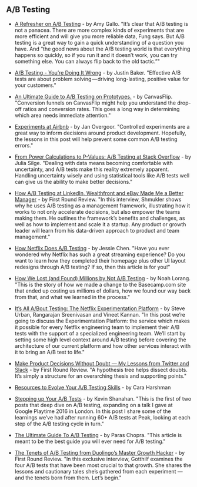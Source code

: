 ## A/B Testing

- [A Refresher on A/B Testing](https://hbr.org/2017/06/a-refresher-on-ab-testing) - by Amy Gallo. "It’s clear that A/B testing is not a panacea. There are more complex kinds of experiments that are more efficient and will give you more reliable data, Fung says. But A/B testing is a great way to gain a quick understanding of a question you have. And “the good news about the A/B testing world is that everything happens so quickly, so if you run it and it doesn’t work, you can try something else. You can always flip back to the old tactic.”"

- [A/B Testing - You’re Doing It Wrong](https://hackernoon.com/a-b-testing-youre-doing-it-wrong-77d628ac9518) - by Justin Baker. "Effective A/B tests are about problem solving — driving long-lasting, positive value for your customers."

- [An Ultimate Guide to A/B Testing on Prototypes.](https://uxplanet.org/an-ultimate-guide-to-a-b-testing-on-pre-live-apps-4bd57679e8cc) - by CanvasFlip. "Conversion funnels on CanvasFlip might help you understand the drop-off ratios and conversion rates. This goes a long way in determining which area needs immediate attention."

- [Experiments at Airbnb](https://medium.com/airbnb-engineering/experiments-at-airbnb-e2db3abf39e7) - by Jan Overgoor. "Controlled experiments are a great way to inform decisions around product development. Hopefully, the lessons in this post will help prevent some common A/B testing errors."

- [From Power Calculations to P-Values: A/B Testing at Stack Overflow](https://stackoverflow.blog/2017/10/17/power-calculations-p-values-ab-testing-stack-overflow/?cb=1) - by Julia Silge. "Dealing with data means becoming comfortable with uncertainty, and A/B tests make this reality extremely apparent. Handling uncertainty wisely and using statistical tools like A/B tests well can give us the ability to make better decisions."

- [How A/B Testing at LinkedIn, Wealthfront and eBay Made Me a Better Manager](http://firstround.com/review/how-a-b-testing-at-linkedin-wealthfront-and-ebay-made-me-a-better-manager/) - by First Round Review. "In this interview, Shmukler shows why he uses A/B testing as a management framework, illustrating how it works to not only accelerate decisions, but also empower the teams making them. He outlines the framework’s benefits and challenges, as well as how to implement and scale it a startup. Any product or growth leader will learn from his data-driven approach to product and team management."

- [How Netflix Does A/B Testing](https://uxdesign.cc/how-netflix-does-a-b-testing-87df9f9bf57c) - by Jessie Chen. "Have you ever wondered why Netflix has such a great streaming experience? Do you want to learn how they completed their homepage plus other UI layout redesigns through A/B testing? If so, then this article is for you!"

- [How We Lost (and Found) Millions by Not A/B Testing](https://signalvnoise.com/posts/3945-how-we-lost-and-found-millions-by-not-ab-testing) - by Noah Lorang. "This is the story of how we made a change to the Basecamp.com site that ended up costing us millions of dollars, how we found our way back from that, and what we learned in the process."

- [It’s All A/Bout Testing: The Netflix Experimentation Platform](https://medium.com/netflix-techblog/its-all-a-bout-testing-the-netflix-experimentation-platform-4e1ca458c15) - by Steve Urban, Rangarajan Sreenivasan and Vineet Kannan. "In this post we’re going to discuss the Experimentation Platform: the service which makes it possible for every Netflix engineering team to implement their A/B tests with the support of a specialized engineering team. We’ll start by setting some high level context around A/B testing before covering the architecture of our current platform and how other services interact with it to bring an A/B test to life."

- [Make Product Decisions Without Doubt — My Lessons from Twitter and Slack](http://firstround.com/review/make-product-decisions-without-doubt-my-lessons-from-twitter-and-slack/) - by First Round Review. "A hypothesis tree helps dissect doubts. It’s simply a structure for an overarching thesis and supporting points."

- [Resources to Evolve Your A/B Testing Skills](https://medium.com/@caraharshman/resources-to-evolve-your-a-b-testing-skills-ff60a885f12) - by Cara Harshman

- [Stepping up Your A/B Tests](https://www.mindtheproduct.com/2017/07/stepping-ab-tests/) - by Kevin Shanahan. "This is the first of two posts that deep dive on A/B testing, expanding on a talk I gave at Google Playtime 2016 in London. In this post I share some of the learnings we’ve had after running 60+ A/B tests at Peak, looking at each step of the A/B testing cycle in turn."

- [The Ultimate Guide To A/B Testing](https://www.smashingmagazine.com/2010/06/the-ultimate-guide-to-a-b-testing/) - by Paras Chopra. "This article is meant to be the best guide you will ever need for A/B testing."

- [The Tenets of A/B Testing from Duolingo’s Master Growth Hacker](http://firstround.com/review/the-tenets-of-a-b-testing-from-duolingos-master-growth-hacker/) - by First Round Review. "In this exclusive interview, Gotthilf examines the four A/B tests that have been most crucial to that growth. She shares the lessons and cautionary tales she’s gathered from each experiment — and the tenets born from them. Let’s begin."
